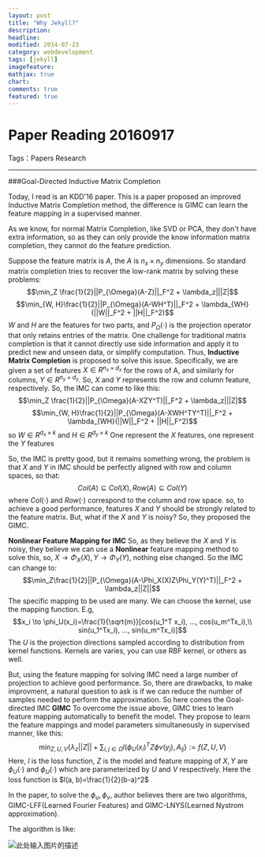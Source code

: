 ```yaml
---
layout: post
title: "Why Jekyll?"
description: 
headline: 
modified: 2014-07-23
category: webdevelopment
tags: [jekyll]
imagefeature: 
mathjax: true
chart: 
comments: true
featured: true
---
```



# Paper Reading 20160917

Tags：Papers Research

---

###Goal-Directed Inductive Matrix Completion

Today, I read is an KDD'16 paper. This is a paper proposed an improved Inductive Matrix Completion method, the difference is GIMC can learn the feature mapping in a supervised manner. 

As we know, for normal Matrix Completion, like SVD or PCA, they don't have extra information, so as they can only provide the know information matrix completion, they cannot do the feature prediction. 

Suppose the feature matrix is $A$, the $A$ is $n_x \times n_y$ dimensions. So standard matrix completion tries to recover the low-rank matrix by solving these problems:
$$\min_Z \frac{1}{2}||P_{\Omega}(A-Z)||_F^2 + \lambda_z|||Z|$$
$$\min_{W, H}\frac{1}{2}||P_{\Omega}(A-WH^T)||_F^2 + \lambda_{WH}(||W||_F^2 + ||H||_F^2)$$
$W$ and $H$ are the features for two parts, and $P_{\Omega}(\cdot)$ is the projection operator that only retains entries of the matrix.
One challenge for traditional matrix completion is that it cannot directly use side information and apply it to predict new and unseen data, or simplify computation. Thus, **Inductive Matrix Completion** is proposed to solve this issue. 
Specifically, we are given a set of features $X \in R^{n_x\times d_x}$ for the rows of A, and similarly for columns, $Y \in R^{n_y\times d_y}$. So, $X$ and $Y$ represents the row and column feature, respectively. 
So, the IMC can come to like this: 
$$\min_Z \frac{1}{2}||P_{\Omega}(A-XZY^T)||_F^2 + \lambda_z|||Z|$$
$$\min_{W, H}\frac{1}{2}||P_{\Omega}(A-XWH^TY^T)||_F^2 + \lambda_{WH}(||W||_F^2 + ||H||_F^2)$$
so $W\in R^{d_x \times k}$ and $H \in R^{d_y\times k}$
One represent the $X$ features, one represent the $Y$ features

So, the IMC is pretty good, but it remains something wrong, the problem is that $X$ and $Y$ in IMC should be perfectly aligned with row and column spaces, so that:
$$Col(A)\subseteq Col(X), Row(A)\subseteq Col(Y)$$
where $Col(\cdot)$ and $Row(\cdot)$ correspond to the column and row space. 
so, to achieve a good performance, features $X$ and $Y$ should be strongly related to the feature matrix. But, what if the $X$ and $Y$ is noisy? So, they proposed the GIMC. 

**Nonlinear Feature Mapping for IMC**
So, as they believe the $X$ and $Y$ is noisy, they believe we can use a **Nonlinear** feature mapping method to solve this, so, $X \to \Phi_X(X), Y \to \Phi_Y(Y)$, nothing else changed. 
So the IMC can change to:
$$\min_Z\frac{1}{2}||P_{\Omega}(A-\Phi_X(X)Z\Phi_Y(Y)^T)||_F^2 + \lambda_z||Z||$$
The specific mapping to be used are many. We can choose the kernel, use the mapping function. E.g, 
$$x_i \to \phi_U(x_i)=\frac{1}{\sqrt{m}}[cos(u_1^T x_i), ..., cos(u_m^Tx_i),\\ sin(u_1^Tx_i), ..., sin(u_m^Tx_i)]$$
The $U$ is the projection directions sampled according to distribution from kernel functions. Kernels are varies, you can use RBF kernel, or others as well. 

But, using the feature mapping for solving IMC need a large number of projection to achieve good performance. So, there are drawbacks, to make improvment, a natural question to ask is if we can reduce the number of samples needed to perform the approximation. 
So here comes the Goal-directed IMC
**GIMC**
To overcome the issue above, GIMC tries to learn feature mapping automatically to benefit the model. They propose to learn the feature mappings and model parameters simultaneously in supervised manner, like this:
$$\min_{Z,U,V}\{\lambda_z||Z|| + \sum_{i,j\in \Omega}l(\phi_U(x_i)^TZ\phi v(y_j), A_{ij}\} := f(Z,U,V)$$
Here, $l$ is the loss function, $Z$ is the model and feature mapping of $X, Y$ are $\phi_U(\cdot)$ and $\phi_U(\cdot)$ which are parameterized by $U$ and $V$ respectively. Here the loss function is $l(a, b)=\frac{1}{2}(b-a)^2$

In the paper, to solve the $\phi_u, \phi_v$, author believes there are two algorithms, GIMC-LFF(Learned Fourier Features) and GIMC-LNYS(Learned Nystrom approximation). 

The algorithm is like:

![此处输入图片的描述][1]


  [1]: http://115.159.189.52/files/201609/GIMC.png
